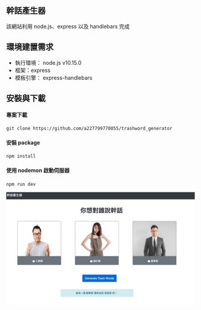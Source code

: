 ## 幹話產生器
該網站利用 node.js、express 以及 handlebars 完成

## 環境建置需求
* 執行環境： node.js v10.15.0
* 框架：express 
* 模板引擎： express-handlebars

## 安裝與下載
#### 專案下載
    git clone https://github.com/a227799770055/trashword_generator
#### 安裝 package
    npm install
#### 使用 nodemon 啟動伺服器
    npm run dev
    

![image](https://github.com/a227799770055/trashword_generator/blob/master/img/%E6%88%AA%E5%9C%96%202020-05-06%20%E4%B8%8B%E5%8D%885.10.11.png)

